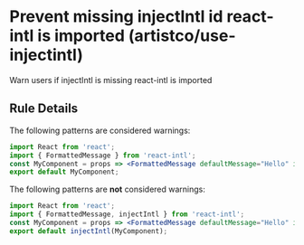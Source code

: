 # Prevent missing injectIntl id react-intl is imported (artistco/use-injectintl)

Warn users if injectIntl is missing react-intl is imported

## Rule Details

The following patterns are considered warnings:

```jsx
import React from 'react';
import { FormattedMessage } from 'react-intl';
const MyComponent = props => <FormattedMessage defaultMessage="Hello" id="hello" />;
export default MyComponent;
```

The following patterns are **not** considered warnings:

```jsx
import React from 'react';
import { FormattedMessage, injectIntl } from 'react-intl';
const MyComponent = props => <FormattedMessage defaultMessage="Hello" id="hello" />;
export default injectIntl(MyComponent);
```
